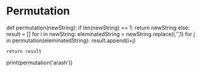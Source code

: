 # Permutation

def permutation(newString):
    if len(newString) == 1:
        return newString
    else:
        result = []
        for i in newString:
            eleminatedString = newString.replace(i,'',1)
            for j in permutation(eleminatedString):
                result.append(i+j)
                
    return result
    
    
print(permutation('arash')) 
        
  
    
